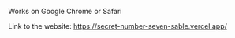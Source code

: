 Works on Google Chrome or Safari

Link to the website: https://secret-number-seven-sable.vercel.app/
